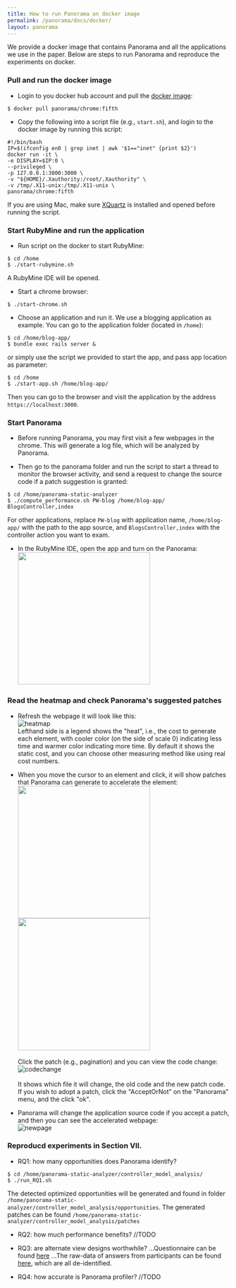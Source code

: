 ```yaml
---
title: How to run Panorama on docker image 
permalink: /panorama/docs/docker/
layout: panorama 
---
```


<div class="container" markdown="1">
<div class="row" markdown="1">
<div class="col-md-12" markdown="1">

We provide a docker image that contains Panorama and all the applications we use in the paper.
Below are steps to run Panorama and reproduce the experiments on docker.

### Pull and run the docker image 
* Login to you docker hub account and pull the [docker image](https://cloud.docker.com/repository/docker/panorama/chrome):
```
$ docker pull panorama/chrome:fifth
```

* Copy the following into a script file (e.g., `start.sh`), and login to the docker image by running this script:
```
#!/bin/bash
IP=$(ifconfig en0 | grep inet | awk '$1=="inet" {print $2}')
docker run -it \
-e DISPLAY=$IP:0 \
--privileged \
-p 127.0.0.1:3000:3000 \
-v "${HOME}/.Xauthority:/root/.Xauthority" \
-v /tmp/.X11-unix:/tmp/.X11-unix \
panorama/chrome:fifth
```
If you are using Mac, make sure [XQuartz](https://www.xquartz.org) is installed and opened before running the script.

### Start RubyMine and run the application
* Run script on the docker to start RubyMine:
```
$ cd /home
$ ./start-rubymine.sh
```
A RubyMine IDE will be opened.

* Start a chrome browser:
```
$ ./start-chrome.sh
```

* Choose an application and run it. We use a blogging application as example. You can go to the application folder (located in `/home`):
```
$ cd /home/blog-app/
$ bundle exec rails server &
```
or simply use the script we provided to start the app, and pass app location as parameter:
```
$ cd /home
$ ./start-app.sh /home/blog-app/
```
Then you can go to the browser and visit the application by the address `https://localhost:3000`.

### Start Panorama
* Before running Panorama, you may first visit a few webpages in the chrome. This will generate a log file, which will be analyzed by Panorama.

* Then go to the panorama folder and run the script to start a thread to monitor the browser activity, and send a request to change the source code if a patch suggestion is granted:
```
$ cd /home/panorama-static-analyzer
$ ./compute_performance.sh PW-blog /home/blog-app/ BlogsController,index
```
For other applications, replace `PW-blog` with application name, `/home/blog-app/` with the path to the app source, and `BlogsController,index` with the controller action you want to exam.

* In the RubyMine IDE, open the app and turn on the Panorama:<br/>
<img src="../../screenshots/start_panorama.png" width="300"><br/>

### Read the heatmap and check Panorama's suggested patches
* Refresh the webpage it will look like this:<br/>
![heatmap](../../screenshots/heatmap.png)<br/>
Lefthand side is a legend shows the "heat", i.e., the cost to generate each element, with cooler color (on the side of scale 0) indicating less time and warmer color indicating more time. By default it shows the static cost, and you can choose other measuring method like using real cost numbers. 

* When you move the cursor to an element and click, it will show patches that Panorama can generate to accelerate the element:<br/>
<img src="../../screenshots/choices1.png" width="300"><br/>
<img src="../../screenshots/choices2.png" width="300"><br/><br/>
Click the patch (e.g., pagination) and you can view the code change:
![codechange](../../screenshots/codechange.png)<br/><br/>
It shows which file it will change, the old code and the new patch code.
If you wish to adopt a patch, click the "AcceptOrNot" on the "Panorama" menu, and the click "ok".

* Panorama will change the application source code if you accept a patch, and then you can see the accelerated webpage:<br/>
![newpage](../../screenshots/newpage.png)<br/>

### Reproducd experiments in Section VII.
* RQ1: how many opportunities does Panorama identify?
```
$ cd /home/panorama-static-analyzer/controller_model_analysis/
$ ./run_RQ1.sh
```
The detected optimized opportunities will be generated and found in folder ```/home/panorama-static-analyzer/controller_model_analysis/opportunities```.
The generated patches can be found ```/home/panorama-static-analyzer/controller_model_analysis/patches```

* RQ2: how much performance benefits?
//TODO

* RQ3: are alternate view designs worthwhile?
...Questionnaire can be found [here](https://uchicago.co1.qualtrics.com/jfe/preview/SV_3HNaVHXVyhsdDZr?Q_SurveyVersionID=&Q_CHL=preview)
...The raw-data of answers from participants can be found [here](https://docs.google.com/spreadsheets/d/1EAq7ZhROnu2BCQkXYpV9XcrYSkna5FVxy2-WgOg5r2M/edit?usp=sharing), which are all de-identified. 

* RQ4: how accurate is Panorama profiler?
//TODO

</div>
</div>
</div>

